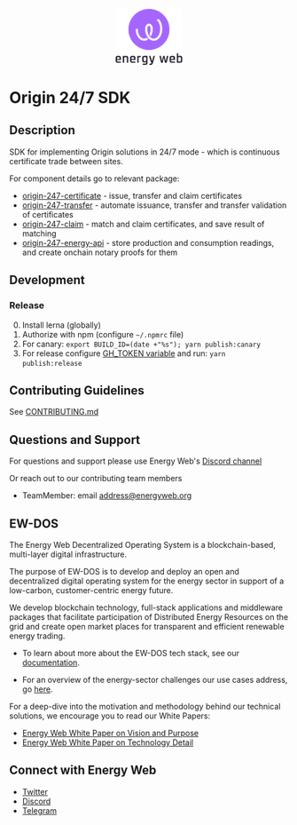 <p align="center">
  <a href="https://www.energyweb.org" target="blank"><img src="./energyweb.png" width="120" alt="Energy Web Foundation" /></a>
</p>

# Origin 24/7 SDK

## Description

SDK for implementing Origin solutions in 24/7 mode - which is continuous certificate trade between sites.

For component details go to relevant package:

-   [origin-247-certificate](./packages/origin-247-certificate) - issue, transfer and claim certificates
-   [origin-247-transfer](./packages/origin-247-transfer) - automate issuance, transfer and transfer validation of certificates
-   [origin-247-claim](./packages/origin-247-claim) - match and claim certificates, and save result of matching
-   [origin-247-energy-api](./packages/origin-247-energy-api) - store production and consumption readings, and create onchain notary proofs for them

## Development

### Release

0. Install lerna (globally)
1. Authorize with npm (configure `~/.npmrc` file)
2. For canary: `export BUILD_ID=(date +"%s"); yarn publish:canary`
3. For release configure [GH_TOKEN variable](https://github.com/lerna/lerna/blob/main/commands/version/README.md#--create-release-type) and run: `yarn publish:release`

## Contributing Guidelines

See [CONTRIBUTING.md](./CONTRIBUTING.md)

## Questions and Support

For questions and support please use Energy Web's [Discord channel](https://discord.com/channels/706103009205288990/843970822254362664)

Or reach out to our contributing team members

-   TeamMember: email address@energyweb.org

## EW-DOS

The Energy Web Decentralized Operating System is a blockchain-based, multi-layer digital infrastructure.

The purpose of EW-DOS is to develop and deploy an open and decentralized digital operating system for the energy sector in support of a low-carbon, customer-centric energy future.

We develop blockchain technology, full-stack applications and middleware packages that facilitate participation of Distributed Energy Resources on the grid and create open market places for transparent and efficient renewable energy trading.

-   To learn about more about the EW-DOS tech stack, see our [documentation](https://app.gitbook.com/@energy-web-foundation/s/energy-web/).

-   For an overview of the energy-sector challenges our use cases address, go [here](https://app.gitbook.com/@energy-web-foundation/s/energy-web/our-mission).

For a deep-dive into the motivation and methodology behind our technical solutions, we encourage you to read our White Papers:

-   [Energy Web White Paper on Vision and Purpose](https://www.energyweb.org/reports/EWDOS-Vision-Purpose/)
-   [Energy Web White Paper on Technology Detail](https://www.energyweb.org/wp-content/uploads/2020/06/EnergyWeb-EWDOS-PART2-TechnologyDetail-202006-vFinal.pdf)

## Connect with Energy Web

-   [Twitter](https://twitter.com/energywebx)
-   [Discord](https://discord.com/channels/706103009205288990/843970822254362664)
-   [Telegram](https://t.me/energyweb)
